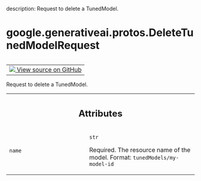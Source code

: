 description: Request to delete a TunedModel.

<div itemscope itemtype="http://developers.google.com/ReferenceObject">
<meta itemprop="name" content="google.generativeai.protos.DeleteTunedModelRequest" />
<meta itemprop="path" content="Stable" />
</div>

# google.generativeai.protos.DeleteTunedModelRequest

<!-- Insert buttons and diff -->

<table class="tfo-notebook-buttons tfo-api nocontent" align="left">
<td>
  <a target="_blank" href="https://github.com/googleapis/google-cloud-python/tree/main/packages/google-ai-generativelanguage/google/ai/generativelanguage_v1beta/types/model_service.py#L317-L329">
    <img src="https://www.tensorflow.org/images/GitHub-Mark-32px.png" />
    View source on GitHub
  </a>
</td>
</table>



Request to delete a TunedModel.

<!-- Placeholder for "Used in" -->




<!-- Tabular view -->
 <table class="responsive fixed orange">
<colgroup><col width="214px"><col></colgroup>
<tr><th colspan="2"><h2 class="add-link">Attributes</h2></th></tr>

<tr>
<td>

`name`<a id="name"></a>

</td>
<td>

`str`

Required. The resource name of the model. Format:
``tunedModels/my-model-id``

</td>
</tr>
</table>



